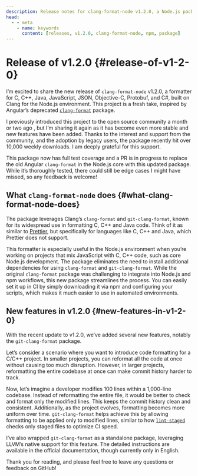 ```yaml
---
description: Release notes for clang-format-node v1.2.0, a Node.js package for formatting C, C++, Java, and more.
head:
  - - meta
    - name: keywords
      content: [releases, v1.2.0, clang-format-node, npm, package]
---
```


# Release of v1.2.0 {#release-of-v1-2-0}

I’m excited to share the new release of `clang-format-node` v1.2.0, a formatter for C, C++, Java, JavaScript, JSON, Objective-C, Protobuf, and C#, built on Clang for the Node.js environment. This project is a fresh take, inspired by Angular’s deprecated [`clang-format`](https://github.com/angular/clang-format) package.

I previously introduced this project to the open source community a month or two ago , but I’m sharing it again as it has become even more stable and new features have been added. Thanks to the interest and support from the community, and the adoption by legacy users, the package recently hit over 10,000 weekly downloads. I am deeply grateful for this support.

This package now has full test coverage and a PR is in progress to replace the old Angular `clang-format` in the Node.js core with this updated package. While it’s thoroughly tested, there could still be edge cases I might have missed, so any feedback is welcome!

## What `clang-format-node` does {#what-clang-format-node-does}

The package leverages Clang’s `clang-format` and `git-clang-format`, known for its widespread use in formatting C, C++ and Java code. Think of it as similar to [Prettier](https://prettier.io/), but specifically for languages like C, C++ and Java, which Prettier does not support.

This formatter is especially useful in the Node.js environment when you’re working on projects that mix JavaScript with C, C++ code, such as core Node.js development. The package eliminates the need to install additional dependencies for using `clang-format` and `git-clang-format`. While the original `clang-format` package was challenging to integrate into Node.js and npm workflows, this new package streamlines the process. You can easily set it up in CI by simply downloading it via npm and configuring your scripts, which makes it much easier to use in automated environments.

## New features in v1.2.0 {#new-features-in-v1-2-0}

With the recent update to v1.2.0, we’ve added several new features, notably the `git-clang-format` package.

Let’s consider a scenario where you want to introduce code formatting for a C/C++ project. In smaller projects, you can reformat all the code at once without causing too much disruption. However, in larger projects, reformatting the entire codebase at once can make commit history harder to track.

Now, let’s imagine a developer modifies 100 lines within a 1,000-line codebase. Instead of reformatting the entire file, it would be better to check and format only the modified lines. This keeps the commit history clean and consistent. Additionally, as the project evolves, formatting becomes more uniform over time. `git-clang-format` helps achieve this by allowing formatting to be applied only to modified lines, similar to how [`lint-staged`](https://github.com/lint-staged/lint-staged) checks only staged files to optimize CI speed.

I’ve also wrapped `git-clang-format` as a standalone package, leveraging LLVM’s native support for this feature. The detailed instructions are available in the official documentation, though currently only in English.

Thank you for reading, and please feel free to leave any questions or feedback on GitHub!
